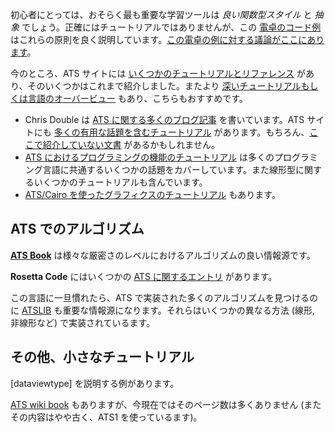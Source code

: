 初心者にとっては、おそらく最も重要な学習ツールは *良い関数型スタイル* と *抽象* でしょう。正確にはチュートリアルではありませんが、この
[電卓のコード例](http://www.cs.bu.edu/~hwxi/academic/courses/CS320/Spring13/code/calculator/)
はこれらの原則を良く説明しています。[この電卓の例に対する議論がここにあります](https://groups.google.com/forum/?fromgroups=#!topic/ats-lang-users/ad5S6SY0I0E)。

今のところ、ATS サイトには [いくつかのチュートリアルとリファレンス](http://www.ats-lang.org/DOCUMENT/)
があり、そのいくつかはこれまで紹介しました。またより
[深いチュートリアルもしくは言語のオーバービュー](http://cs.likai.org/ats/ml-programmers-guide-to-ats)
もあり、こちらもおすすめです。

* Chris Double は [ATS に関する多くのブログ記事](http://www.bluishcoder.co.nz/tags/ats/)
  を書いています。ATS サイトにも
  [多くの有用な話題を含むチュートリアル](http://www.ats-lang.org/htdocs-old/TUTORIAL/tutorial.html)
  があります。もちろん、[ここで紹介していない文書](https://www.google.com/search?as_q=ATS+language&as_epq=&as_oq=tutorial+blog+programming&as_eq=&as_nlo=&as_nhi=&lr=&cr=&as_qdr=all&as_sitesearch=&as_occt=any&safe=images&tbs=&as_filetype=&as_rights=)
  があるかもしれません。
* [ATS
  におけるプログラミングの機能のチュートリアル](http://www.ats-lang.org/DOCUMENT/ATS2TUTORIAL/HTML/book1.html)
  は多くのプログラミング言語に共通するいくつかの話題をカバーしています。また線形型に関するいくつかのチュートリアルも含んでいます。
* [ATS/Cairo
  を使ったグラフィクスのチュートリアル](http://www.ats-lang.org/DOCUMENT/ATS2CAIRO/HTML/book1.html)
  もあります。

## ATS でのアルゴリズム

**[ATS Book](http://www.ats-lang.org/DOCUMENT/INT2PROGINATS/HTML/book1.html)** は様々な厳密さのレベルにおけるアルゴリズムの良い情報源です。

**Rosetta Code** にはいくつかの [ATS に関するエントリ](http://rosettacode.org/wiki/Category:ATS) があります。

この言語に一旦慣れたら、ATS で実装された多くのアルゴリズムを見つけるのに [ATSLIB](ATSLIB.md)
も重要な情報源になります。それらはいくつかの異なる方法 (線形, 非線形など) で実装されているます。

## その他、小さなチュートリアル

[dataviewtype] を説明する例があります。

[ATS wiki
book](http://en.wikibooks.org/wiki/ATS:_Programming_with_Theorem-Proving)
もありますが、今現在ではそのページ数は多くありません (またその内容はやや古く、ATS1 を使っているます)。
